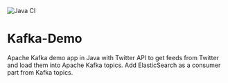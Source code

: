 ![Java CI](https://github.com/darshanmodh/Kafka-Demo/workflows/Java%20CI/badge.svg?branch=master)

# Kafka-Demo
Apache Kafka demo app in Java with Twitter API to get feeds from Twitter and load them into Apache Kafka topics. 
Add ElasticSearch as a consumer part from Kafka topics.

